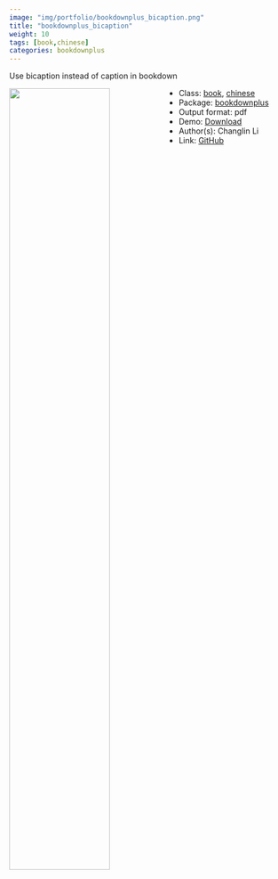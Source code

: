 ```yaml
---
image: "img/portfolio/bookdownplus_bicaption.png"
title: "bookdownplus_bicaption"
weight: 10
tags: [book,chinese]
categories: bookdownplus
---
```


Use bicaption instead of caption in bookdown

<!--more-->

<p><a href="../../img/portfolio/bookdownplus_bicaption.png"><img class = "jf-image-shadow" src="../../img/portfolio/bookdownplus_bicaption.png" width="60%"  align="left"></a></p>

- Class: [book](../../tags/book), [chinese](../../tags/chinese)
- Package: [bookdownplus](bookdownplus)
- Output format: pdf
- Demo: [Download](https://pzhaonet.github.io/bookdownplus/upload/bicaption/showcase/bicaption-bookdown.pdf)
- Author(s): Changlin Li
- Link: [GitHub](https://github.com/pzhaonet/bookdownplus)


